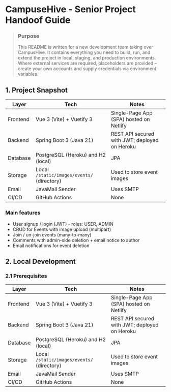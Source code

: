 # CampuseHive - Senior Project Handoof Guide

> ### Purpose
>This README is written for a new development team taking over CampusHive.  It contains everything you need to build, run, and extend the project in local, staging, and production environments.  Where external services are required, placeholders are provided – create your own accounts and supply credentials via environment variables.

## 1. Project Snapshot
| Layer  | Tech | Notes |
| ------------- | ------------- | ------------- |
| Frontend | Vue 3 (Vite) + Vuetify 3  | Single-Page App (SPA) hosted on Netlify |
| Backend | Spring Boot 3 (Java 21)  | REST API secured with JWT; deployed on Heroku |
| Database | PostgreSQL (Heroku) and H2 (local)  | JPA |
| Storage | Local `/static/images/events/` (directory) | Used to store event images |
| Email | JavaMail Sender | Uses SMTP |
| CI/CD | GitHub Actions | None |

### Main features
- User signup / login (JWT) - roles: USER, ADMIN
- CRUD for Events with image upload (multipart)
- Join / un-join events (many-to-many)
- Comments with admin-side deletion + email notice to author
- Email notifications for event deletion

## 2. Local Development
### 2.1 Prerequisites
| Layer  | Tech | Notes |
| ------------- | ------------- | ------------- |
| Frontend | Vue 3 (Vite) + Vuetify 3  | Single-Page App (SPA) hosted on Netlify |
| Backend | Spring Boot 3 (Java 21)  | REST API secured with JWT; deployed on Heroku |
| Database | PostgreSQL (Heroku) and H2 (local)  | JPA |
| Storage | Local `/static/images/events/` (directory) | Used to store event images |
| Email | JavaMail Sender | Uses SMTP |
| CI/CD | GitHub Actions | None |